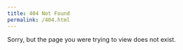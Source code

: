 ```yaml
---
title: 404 Not Found
permalink: /404.html
---
```


Sorry, but the page you were trying to view does not exist.
